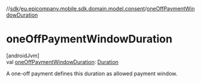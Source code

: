 //[sdk](../../index.md)/[eu.epicompany.mobile.sdk.domain.model.consent](index.md)/[oneOffPaymentWindowDuration](one-off-payment-window-duration.md)

# oneOffPaymentWindowDuration

[androidJvm]\
val [oneOffPaymentWindowDuration](one-off-payment-window-duration.md): [Duration](https://developer.android.com/reference/kotlin/java/time/Duration.html)

A one-off payment defines this duration as allowed payment window.
